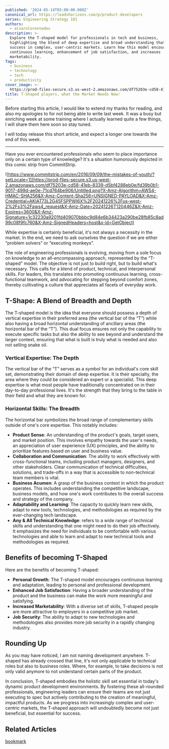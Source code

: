 ```yaml
---
published: '2024-05-14T03:00:00.000Z'
canonical_url: https://leadshorizons.com/p/product-developers
series: Engineering Strategy 101
authors:
  - alvarolorentedev
description: >-
  Explore the T-shaped model for professionals in tech and business,
  highlighting the blend of deep expertise and broad understanding that fosters
  success in complex, user-centric markets. Learn how this model encourages
  continuous learning, enhancement of job satisfaction, and increases
  marketability.
Tags:
  - business
  - technology
  - tech
  - productivity
cover_image: >-
  https://prod-files-secure.s3.us-west-2.amazonaws.com/df75203e-cd58-41eb-8339-d5bf4288eb0e/2ca7b332-0030-45ac-85c1-d5d3df157491/bearly-generated-image-NKDTDS.png?X-Amz-Algorithm=AWS4-HMAC-SHA256&X-Amz-Content-Sha256=UNSIGNED-PAYLOAD&X-Amz-Credential=AKIAT73L2G45FSPPWI6X%2F20241226%2Fus-west-2%2Fs3%2Faws4_request&X-Amz-Date=20241226T120445Z&X-Amz-Expires=3600&X-Amz-Signature=bfbbccf8f672a5c15a3a4371913ba434b0c9a28da250da6299aaf0ae448706fb&X-Amz-SignedHeaders=host&x-id=GetObject
title: T-Shaped players, what the Market Needs Now!
---
```


Before starting this article, I would like to extend my thanks for reading, and also my apologies to for not being able to write last week. It was a busy but enriching week at some training where I actually learned quite a few things, I will share them here soon so stay tuned. 

I will today release this short article, and expect a longer one towards the end of this week.


---


Have you ever encountered professionals who seem to place importance only on a certain type of knowledge? It's a situation humorously depicted in this comic strip from CommitStrip.


![https://www.commitstrip.com/en/2016/09/09/the-mistakes-of-youth/?setLocale=1](https://prod-files-secure.s3.us-west-2.amazonaws.com/df75203e-cd58-41eb-8339-d5bf4288eb0e/fd39b0b1-9017-499d-ae0e-71cd764be906/Untitled.png?X-Amz-Algorithm=AWS4-HMAC-SHA256&X-Amz-Content-Sha256=UNSIGNED-PAYLOAD&X-Amz-Credential=AKIAT73L2G45FSPPWI6X%2F20241226%2Fus-west-2%2Fs3%2Faws4_request&X-Amz-Date=20241226T120446Z&X-Amz-Expires=3600&X-Amz-Signature=1c32230a9201fd409070bbbc9d84e6b34423a290be28fb85c8ad99c08f9fc760&X-Amz-SignedHeaders=host&x-id=GetObject)


While expertise is certainly beneficial, it's not always a necessity in the market.  In the end, we need to ask ourselves the question if we are either “problem solvers” or “executing monkeys”.


The role of engineering professionals is evolving, moving from a sole focus on knowledge to an all-encompassing approach, represented by the “T-shaped” model. The objective is not just to build right, but to build what's necessary. This calls for a blend of product, technical, and interpersonal skills.
For leaders, this translates into promoting continuous learning, cross-functional teamwork, and advocating for stepping beyond comfort zones, thereby cultivating a culture that appreciates all facets of everyday work.


## T-Shape: A Blend of Breadth and Depth


The T-shaped model is the idea that everyone should possess a depth of vertical expertise in their preferred area (the vertical bar of the “T”) while also having a broad horizontal understanding of ancillary areas (the horizontal bar of the “T”). 
This dual focus ensures not only the capability to execute specific tasks but also the ability to see beyond and understand the larger context, ensuring that what is built is truly what is needed and also not selling snake oil.


### Vertical Expertise: The Depth


The vertical bar of the “T” serves as a symbol for an individual's core skill set, demonstrating their domain of deep expertise. It is their specialty, the area where they could be considered an expert or a specialist. 
This deep expertise is what most people have traditionally concentrated on in their day-to-day professional lives. It's the strength that they bring to the table in their field and what they are known for.


### Horizontal Skills: The Breadth


The horizontal bar symbolizes the broad range of complementary skills outside of one's core expertise. This notably includes:

- **Product Sense**: An understanding of the product's goals, target users, and market position. This involves empathy towards the user's needs, an appreciation of user experience (UX) principles, and the ability to prioritize features based on user and business value.
- **Collaboration and Communication**: The ability to work effectively with cross-functional teams, including product managers, designers, and other stakeholders. Clear communication of technical difficulties, solutions, and trade-offs in a way that is accessible to non-technical team members is vital.
- **Business Acumen**: A grasp of the business context in which the product operates. This includes understanding the competitive landscape, business models, and how one's work contributes to the overall success and strategy of the company.
- **Adaptability and Learning**: The capacity to quickly learn new skills, adapt to new tools, technologies, and methodologies as required by the ever-changing tech landscape.
- **Any & All Technical Knowledge**: refers to a wide range of technical skills and understanding that one might need to do their job effectively. It emphasizes the need for individuals to be comfortable with various technologies and able to learn and adapt to new technical tools and methodologies as required.

## Benefits of becoming T-Shaped


Here are the benefits of becoming T-shaped:

- **Personal Growth**: The T-shaped model encourages continuous learning and adaptation, leading to personal and professional development.
- **Enhanced Job Satisfaction**: Having a broader understanding of the product and the business can make the work more meaningful and satisfying.
- **Increased Marketability**: With a diverse set of skills, T-shaped people are more attractive to employers in a competitive job market.
- **Job Security**: The ability to adapt to new technologies and methodologies also provides more job security in a rapidly changing industry.

## Rounding Up


As you may have noticed, I am not naming development anywhere. T-shaped has already crossed that line, it's not only applicable to technical roles but also to business roles. Where, for example, to take decisions is not only valid anymore to not understand certain parts of the product.


In conclusion, T-shaped embodies the holistic skill set essential in today's dynamic product development environments. By fostering these all-rounded professionals, engineering leaders can ensure their teams are not just executing to spec but actively contributing to the creation of meaningful, impactful products. As we progress into increasingly complex and user-centric markets, the T-shaped approach will undoubtedly become not just beneficial, but essential for success.


## Related Articles


[bookmark](https://leadshorizons.com/p/the-future-of-teams-crossfunctional-and-t-shaped)

